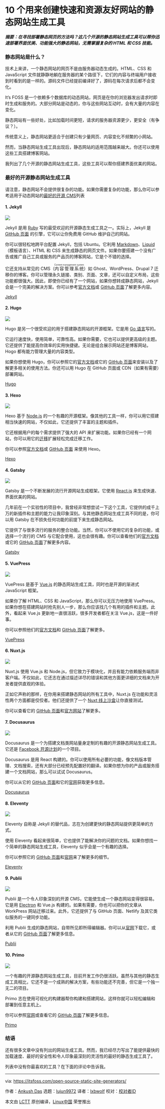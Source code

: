 [#]: collector: "lujun9972"
[#]: translator: "lxbwolf"
[#]: reviewer: " "
[#]: publisher: " "
[#]: url: " "
[#]: subject: "10 Open Source Static Site Generators to Create Fast and Resource-Friendly Websites"
[#]: via: "https://itsfoss.com/open-source-static-site-generators/"
[#]: author: "Ankush Das https://itsfoss.com/author/ankush/"

10 个用来创建快速和资源友好网站的静态网站生成工具
======

_**摘要：在寻找部署静态网页的方法吗？这几个开源的静态网站生成工具可以帮你迅速部署界面优美、功能强大的静态网站，无需掌握复杂的 HTML 和 CSS 技能。**_

### 静态网站是什么？

技术上来讲，一个静态网站的网页不是由服务器动态生成的。HTML、CSS 和 JavaScript 文件就静静地躺在服务器的某个路径下，它们的内容与终端用户接收到时看到的是一样的。源码文件已经提前编译好了，源码在每次请求后都不会变化。

It’s FOSS 是一个依赖多个数据库的动态网站，网页是在你的浏览器发出请求时即时生成和服务的。大部分网站是动态的，你与这些网站互动时，会有大量的内容在变化。

静态网站有一些好处，比如加载时间更短，请求的服务器资源更少，更安全（有争议？）。

传统意义上，静态网站更适合于创建只有少量网页、内容变化不频繁的小网站。

然而，当静态网站生成工具出现后，静态网站的适用范围越来越大。你还可以使用这些工具搭建博客网站。

我列出了几个开源的静态网站生成工具，这些工具可以帮你搭建界面优美的网站。

### 最好的开源静态网站生成工具

请注意，静态网站不会提供很复杂的功能。如果你需要复杂的功能，那么你可以参考适用于动态网站的[最好的开源 CMS][1]列表

#### 1\. Jekyll

![][2]

Jekyll 是用 [Ruby][3] 写的最受欢迎的开源静态生成工具之一。实际上，Jekyll 是 [GitHub 页面][4] 的引擎，它可以让你免费用 GitHub 维护自己的网站。

你可以很轻松地跨平台配置 Jekyll，包括 Ubuntu。它利用 [Markdown][5]、[Liquid][5]（模板语言）、HTML 和 CSS 来生成静态的网页文件。如果你要搭建一个没有广告或推广自己工具或服务的产品页的博客网站，它是个不错的选择。

它还支持从常见的 CMS（<ruby>内容管理系统<rt>Content management system</rt></ruby>）如 Ghost、WordPress、Drupal 7 迁移你的博客。你可以管理永久链接、类别、页面、文章，还可以自定义布局，这些功能都很强大。因此，即使你已经有了一个网站，如果你想转成静态网站，Jekyll 会是一个完美的解决方案。你可以参考[官方文档][6]或 [GitHub 页面][7]了解更多内容。

[Jekyll][8]

#### 2\. Hugo

![][9]

Hugo 是另一个很受欢迎的用于搭建静态网站的开源框架。它是用 [Go 语言][10]写的。

它运行速度快，使用简单，可靠性高。如果你需要，它也可以提供更高级的主题。它还提供了能提高你效率的实用快捷键。无论是组合展示网站还是博客网站，Hogo 都有能力管理大量的内容类型。

如果你想使用 Hugo，你可以参照它的[官方文档][11]或它的 [GitHub 页面][12]来安装以及了解更多相关的使用方法。你还可以用 Hugo 在 GitHub 页面或 CDN（如果有需要）部署网站。

[Hugo][13]

#### 3\. Hexo

![][14]

Hexo 基于 [Node.js][15] 的一个有趣的开源框架。像其他的工具一样，你可以用它搭建相当快速的网站，不仅如此，它还提供了丰富的主题和插件。

它还根据用户的每个需求提供了强大的 API 来扩展功能。如果你已经有一个网站，你可以用它的[迁移][16]扩展轻松完成迁移工作。

你可以参照[官方文档][17]或 [GitHub 页面][18] 来使用 Hexo。

[Hexo][19]

#### 4\. Gatsby

![][20]

Gatsby 是一个不断发展的流行开源网站生成框架。它使用 [React.js][21] 来生成快速、界面优美的网站。

几年前在一个实验性的项目中，我曾经非常想尝试一下这个工具，它提供的成千上万的新插件和主题的能力让我印象深刻。与其他静态网站生成工具不同的是，你可以用 Gatsby 在不损失任何功能的前提下来生成静态网站。

它提供了与很多流行的服务的整合功能。当然，你可以不使用它的复杂的功能，或选择一个流行的 CMS 与它配合使用，这也会很有趣。你可以查看他们的[官方文档][22]或它的 [GitHub 页面][23]了解更多内容。

[Gatsby][24]

#### 5\. VuePress

![][25]

VuePress 是基于 [Vue.js][26] 的静态网站生成工具，同时也是开源的渐进式 JavaScript 框架。

如果你了解 HTML、CSS 和 JavaScript，那么你可以无压力地使用 VuePress。如果你想在搭建网站时抢先别人一步，那么你应该找几个有用的插件和主题。此外，看起来 Vue.js 更新地一直很活跃，很多开发者都在关注 Vue.js，这是一件好事。

你可以参照他们的[官方文档][27]和 [GitHub 页面][28]了解更多。

[VuePress][29]

#### 6\. Nuxt.js

![][30]

Nuxt.js 使用 Vue.js 和 Node.js，但它致力于模块化，并且有能力依赖服务端而非客户端。不仅如此，它还志在通过描述详尽的错误和其他方面更详细的文档来为开发者提供直观的体验。

正如它声称的那样，在你用来搭建静态网站的所有工具中，Nuxt.js 在功能和灵活性两个方面都是佼佼者。他们还提供了一个 [Nuxt 线上沙盒][31]让你直接测试。

你可以查看它的 [GitHub 页面][32]和[官方网站][33]了解更多。

#### 7\. Docusaurus

![][34]

Docusaurus 是一个为搭建文档类网站量身定制的有趣的开源静态网站生成工具。它还是 [Facebook 开源计划][35]的一个项目。

Docusaurus 是用 React 构建的。你可以使用所有必要的功能，像文档版本管理、文档搜索，还有大部分已经预先配置好的翻译。如果你想为你的产品或服务搭建一个文档网站，那么可以试试 Docusaurus。

你可以从它的 [GitHub 页面][36]和它的[官网][37]获取更多信息。

[Docusaurus][37]

#### 8\. Eleventy

![][38]

Eleventy 自称是 Jekyll 的替代品，志在为创建更快的静态网站提供更简单的方式。

使用 Eleventy 看起来很简单，它也提供了能解决你的问题的文档。如果你想找一个简单的静态网站生成工具，Eleventy 似乎会是一个有趣的选择。

你可以参照它的 [GitHub 页面][39]和[官网][40]来了解更多的细节。

[Eleventy][40]

#### 9\. Publii

![][41]

Publii 是一个令人印象深刻的开源 CMS，它能使生成一个静态网站变得很容易。它是用 [Electron][42] 和 Vue.js 构建的。如果有需要，你也可以把你的文章从 WorkPress 网站迁移过来。此外，它还提供了与 GitHub 页面、Netlify 及其它类似服务的一键同步功能。

利用 Publii 生成的静态网站，自带所见即所得编辑器。你可以从[官网][43]下载它，或者从它的 [GitHub 页面][44]了解更多信息。

[Publii][43]

#### 10\. Primo

![][45]

一个有趣的开源静态网站生成工具，目前开发工作仍很活跃。虽然与其他的静态生成工具相比，它还不是一个成熟的解决方案，有些功能还不完善，但它是一个独一无二的项目。

Primo 志在使用可视化的构建器帮你构建和搭建网站，这样你就可以轻松编辑和部署到任意主机上。

你可以参照[官网][46]或查看它的 [GitHub 页面][47]了解更多信息。

[Primo][46]

### 结语

还有很多文章中没有列出的网站生成工具。然而，我已经尽力写出了能提供最快的加载速度、最好的安全性和令人印象最深刻的灵活性的最好的静态生成工具了。

列表中没有你最喜欢的工具？在下面的评论中告诉我。

--------------------------------------------------------------------------------

via: https://itsfoss.com/open-source-static-site-generators/

作者：[Ankush Das][a]
选题：[lujun9972][b]
译者：[lxbwolf](https://github.com/lxbwolf)
校对：[校对者ID](https://github.com/校对者ID)

本文由 [LCTT](https://github.com/LCTT/TranslateProject) 原创编译，[Linux中国](https://linux.cn/) 荣誉推出

[a]: https://itsfoss.com/author/ankush/
[b]: https://github.com/lujun9972
[1]: https://itsfoss.com/open-source-cms/
[2]: https://i1.wp.com/itsfoss.com/wp-content/uploads/2018/01/jekyll-screenshot.jpg?resize=800%2C450&ssl=1
[3]: https://www.ruby-lang.org/en/
[4]: https://pages.github.com/
[5]: https://github.com/Shopify/liquid/wiki
[6]: https://jekyllrb.com/docs/
[7]: https://github.com/jekyll/jekyll
[8]: https://jekyllrb.com/
[9]: https://i2.wp.com/itsfoss.com/wp-content/uploads/2020/09/hugo.jpg?resize=800%2C414&ssl=1
[10]: https://golang.org/
[11]: https://gohugo.io/getting-started/
[12]: https://github.com/gohugoio/hugo
[13]: https://gohugo.io/
[14]: https://i2.wp.com/itsfoss.com/wp-content/uploads/2020/09/hexo.jpg?resize=800%2C213&ssl=1
[15]: https://nodejs.org/en/
[16]: https://hexo.io/api/migrator.html
[17]: https://hexo.io/docs/
[18]: https://github.com/hexojs/hexo
[19]: https://hexo.io/
[20]: https://i0.wp.com/itsfoss.com/wp-content/uploads/2020/09/gatsbyjs.png?resize=800%2C388&ssl=1
[21]: https://reactjs.org/
[22]: https://www.gatsbyjs.com/docs/
[23]: https://github.com/gatsbyjs/gatsby
[24]: https://www.gatsbyjs.com/
[25]: https://i0.wp.com/itsfoss.com/wp-content/uploads/2020/09/VuePress.jpg?resize=800%2C498&ssl=1
[26]: https://vuejs.org/
[27]: https://vuepress.vuejs.org/guide/
[28]: https://github.com/vuejs/vuepress
[29]: https://vuepress.vuejs.org/
[30]: https://i2.wp.com/itsfoss.com/wp-content/uploads/2020/09/nuxtjs.jpg?resize=800%2C415&ssl=1
[31]: https://template.nuxtjs.org/
[32]: https://github.com/nuxt/nuxt.js
[33]: https://nuxtjs.org/
[34]: https://i2.wp.com/itsfoss.com/wp-content/uploads/2020/09/docusaurus.jpg?resize=800%2C278&ssl=1
[35]: https://opensource.facebook.com/
[36]: https://github.com/facebook/docusaurus
[37]: https://docusaurus.io/
[38]: https://i1.wp.com/itsfoss.com/wp-content/uploads/2020/09/eleventy.png?resize=800%2C375&ssl=1
[39]: https://github.com/11ty/eleventy/
[40]: https://www.11ty.dev/
[41]: https://i0.wp.com/itsfoss.com/wp-content/uploads/2020/09/publii.jpg?resize=800%2C311&ssl=1
[42]: https://www.electronjs.org
[43]: https://getpublii.com/
[44]: https://github.com/GetPublii/Publii
[45]: https://i1.wp.com/itsfoss.com/wp-content/uploads/2020/09/primo-af.jpg?resize=800%2C394&ssl=1
[46]: https://primo.af/
[47]: https://github.com/primo-app/primo-desktop
